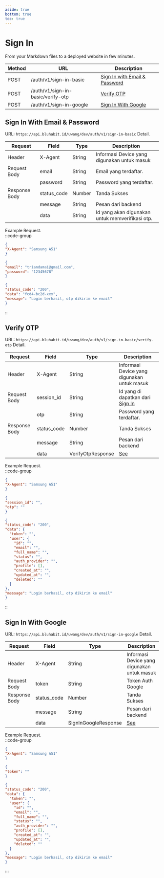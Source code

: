 ```yaml
---
aside: true
bottom: true
toc: true
---
```


# Sign In

From your Markdown files to a deployed website in few minutes.

| Method | URL                               | Description                                                                |
|--------|-----------------------------------|----------------------------------------------------------------------------|
| POST   | /auth/v1/sign-in-basic            | [Sign In with Email & Password](/auth/sign-in#sign-in-with-email-password) |
| POST   | /auth/v1/sign-in-basic/verify-otp | [Verify OTP](/auth/sign-in#verify-otp-sign-in-with-email-password)         |
| POST   | /auth/v1/sign-in-google           | [Sign In With Google](/auth/sign-in#sign-in-with-google)                   |

## Sign In With Email & Password

URL: `https://api.bluhabit.id/uwang/dev/auth/v1/sign-in-basic`
Detail.<br/>

| Request       | Field       | Type   | Description                                     |
|---------------|-------------|--------|-------------------------------------------------|
| Header        | X-Agent     | String | Informasi Device yang digunakan untuk masuk     |
| Request Body  | email       | String | Email yang terdaftar.                           |
|               | password    | String | Password yang terdaftar.                        |
| Response Body | status_code | Number | Tanda Sukses                                    |
|               | message     | String | Pesan dari backend                              |
|               | data        | String | Id yang akan digunakan untuk memverifikasi otp. |

Example Request.<br/>
::code-group

  ```json [HEADER]
{
  "X-Agent": "Samsung A51"
} 
  ```

  ```json [BODY]
{
  "email": "triandamai@gmail.com",
  "password": "12345678"
}
  ```

  ```json [RESPONSE]
{
  "status_code": "200",
  "data": "fcd4-bc2d-xxx",
  "message": "Login berhasil, otp dikirim ke email"
} 
  ```

::

## Verify OTP

URL: `https://api.bluhabit.id/uwang/dev/auth/v1/sign-in-basic/verify-otp`
Detail.<br/>

| Request       | Field       | Type              | Description                                                                    |
|---------------|-------------|-------------------|--------------------------------------------------------------------------------|
| Header        | X-Agent     | String            | Informasi Device yang digunakan untuk masuk                                    |
| Request Body  | session_id  | String            | Id yang di dapatkan dari [Sign In](/auth/sign-in/#sign-in-with-email-password) |
|               | otp         | String            | Password yang terdaftar.                                                       |
| Response Body | status_code | Number            | Tanda Sukses                                                                   |
|               | message     | String            | Pesan dari backend                                                             |
|               | data        | VerifyOtpResponse | [See](/type#VerifyOtpResponse)                                                 |

Example Request.<br/>
::code-group

  ```json [HEADER]
{
  "X-Agent": "Samsung A51"
} 
  ```

  ```json [BODY]
{
  "session_id": "",
  "otp": ""
}
  ```

  ```json [RESPONSE]
{
  "status_code": "200",
  "data": {
    "token": "",
    "user": {
      "id": "",
      "email": "",
      "full_name": "",
      "status": "",
      "auth_provider": "",
      "profile": [],
      "created_at": "",
      "updated_at": "",
      "deleted": ""
    }
  },
  "message": "Login berhasil, otp dikirim ke email"
} 
  ```

::

## Sign In With Google

URL: `https://api.bluhabit.id/uwang/dev/auth/v1/sign-in-google`
Detail.<br/>

| Request       | Field       | Type                 | Description                                 |
|---------------|-------------|----------------------|---------------------------------------------|
| Header        | X-Agent     | String               | Informasi Device yang digunakan untuk masuk |
| Request Body  | token       | String               | Token Auth Google                           |
| Response Body | status_code | Number               | Tanda Sukses                                |
|               | message     | String               | Pesan dari backend                          |
|               | data        | SignInGoogleResponse | [See](/type#SignInGoogleResponse)           |

Example Request.<br/>
::code-group

  ```json [HEADER]
{
  "X-Agent": "Samsung A51"
} 
  ```

  ```json [BODY]
{
  "token": ""
}
  ```

  ```json [RESPONSE]
{
  "status_code": "200",
  "data": {
    "token": "",
    "user": {
      "id": "",
      "email": "",
      "full_name": "",
      "status": "",
      "auth_provider": "",
      "profile": [],
      "created_at": "",
      "updated_at": "",
      "deleted": ""
    }
  },
  "message": "Login berhasil, otp dikirim ke email"
} 
  ```
:::